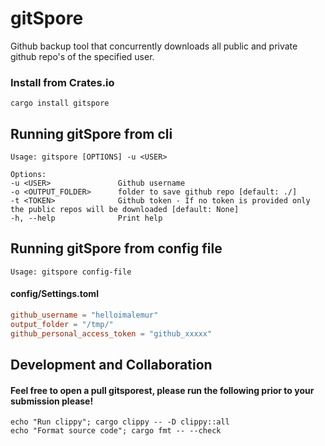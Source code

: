 # gitSpore
Github backup tool that concurrently downloads all public and private github repo's of the specified user.

### Install from Crates.io
    cargo install gitspore

## Running gitSpore from cli
    Usage: gitspore [OPTIONS] -u <USER>
    
    Options:
    -u <USER>               Github username
    -o <OUTPUT_FOLDER>      folder to save github repo [default: ./]
    -t <TOKEN>              Github token - If no token is provided only the public repos will be downloaded [default: None]
    -h, --help              Print help

## Running gitSpore from config file
    Usage: gitspore config-file
#### config/Settings.toml
```toml
github_username = "helloimalemur"
output_folder = "/tmp/"
github_personal_access_token = "github_xxxxx"
```

## Development and Collaboration
#### Feel free to open a pull gitsporest, please run the following prior to your submission please!
    echo "Run clippy"; cargo clippy -- -D clippy::all
    echo "Format source code"; cargo fmt -- --check
####
